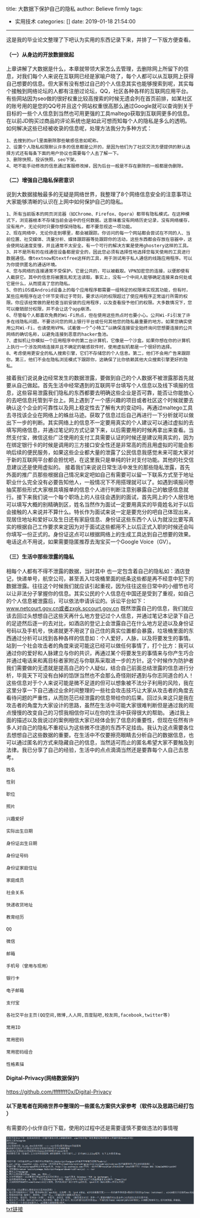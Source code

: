 title: 大数据下保护自己的隐私
author: Believe firmly
tags:
  - 实用技术
categories: []
date: 2019-01-18 21:54:00
---
这是我的毕业论文整理了下吧认为实用的东西记录下来，并排了一下版方便查看。
#### （一）从身边的开放数据做起

上章讲解了大数据是什么，本章就带领大家怎么去管理，去删除网上所留下的信息，对我们每个人来说在互联网已经是家喻户晓了，每个人都可以从互联网上获得自己想要的信息。但大家有没有想过自己的个人信息其实也能够搜索到呢，其实每个接触到网络论坛的人都有注册过论坛，QQ，社区各种各样的互联网应用平台。有些网站因为seo做的很好权重比较高搜索的时候无遗会列在首页前排，如某社区的账号用的是您的QQ号并且这个网站权重很高那么通过Google就可以查询到关于目标的一些个人信息到当然也可用更强的工具maltego获取到互联网更多的信息。在以前JD购买过商品的评论系统也是如此可想而知每个人的隐私是多么的透明。如何解决这些已经被收录的信息呢，处理方法我分为多种方式：
```
1、去搜到的url里面删除那些敏感信息如昵称。
2、设置个人隐私权限默认许多的信息都是公开的，是因为他们为了社区交流方便提供的默认选择方式还有每条下面的用户协议也需要每个人去了解一下。
3、删除快照，投诉快照，seo下架。
4、吧不能手动修改的信息通过客服修改掉，因为后台一般是不存在删除的一般都是伪删除。
```
<!--more-->

#### （二）增强自己隐私保密意识
说到大数据接触最多的无疑是网络世界，我整理了8个网络信息安全的注意事项让大家能够清晰的认识在上网中如何保护自己的隐私。
```
1、所有当前版本的网页浏览器（如Chrome、Firefox、Opera）都带有隐私模式。在这种模式下，浏览器根本不存储当前会话中的任何数据。这意味着没有网络历史记录，没有网络缓存，没有用户，无论何时只要你想保持隐私，都不要忽视这一项功能。
2、现在网络中，无论你走到哪里，都会被跟踪。你访问的每一个网站都会尝试在不同的人、当前位置、社交媒体、流量分析、媒体跟踪器等处跟踪你的活动，这些东西都会存放在容器中，这会使网站速度变慢，并且通常不太安全。有一个可行的解决方案是使用ghostery这样的工具。
3、并不是所有的在线通信设备都是安全的，因此您必须有选择性地选择您每天使用的工具进行数据通信。像textnow和textfree这样的工具，用于测试用于私人通信的线路应用程序。可以为你提供匿名的通话环境。
4、您与网络的连接通常不受保护。它是公共的，可以被截取。VPN加密您的连接，以便即使有人截获它。其中的信息将被置乱和无法读取。事实上，没有一个中间人能够确定连接来自何处或它是什么，从而提高了您的隐私。
5、你的iOS或Android设备上的每个应用程序都需要一组特定的权限来实现其功能，但有时，某些应用程序在这个环节变得过于苛刻，要求访问的权限超过了使应用程序正常运行所需的权限。你应该经常做的是检查当前安装的应用程序，以及查看授予他们的权限。大多数情况下，您可以撤销部分权限，并不会让这个app崩溃。
6、尽管每个人都喜欢免费的Wi-Fi热点，但在使用这些热点时也要小心。公共Wi-Fi引发了许多在线隐私问题。不要访问您的网上银行平台或任何其他您的隐私最重要的地方。如果您确实使用公共Wi-Fi，也请使用VPN。试着做一个”小特工”以确保连接安全始终询问您想要连接的公共网络的确切名称，以避免连接到恶意的hacker鱼池。
7、虚拟机让你模拟一个应用程序中的第二台计算机，它像是一个沙盒。如果你想在你的计算机上执行一个涉及网络连接并且不确定的敏感软件时，使用虚拟机都是一个很好的选择。
8、考虑使用更安全的私人搜索引擎，它们不存储您的个人信息。第二，他们不会用广告来跟踪你。第三，他们不会在隐私浏览模式下跟踪你，这确保了比你依赖其他大众搜索引擎更好的隐私。
```
  接着我们说说身边经常发生的数据泄露，要做到自己的个人数据不被泄露那首先就要从自己做起。首先生活中经常遇到的互联网平台填写个人信息以及线下填报的信息，这些容易泄露我们隐私的东西都要去明确这些企业是否可靠，能否让你能放心的去吧信息托管到平台上。网上遇到了一个感兴趣的项目或者社区这个时候就要去确认这个企业的可靠性以及网上稳定性去了解有大的变动吗，再通过maltego工具去寻找该企业在网络上的蛛丝马迹。获取了信息过后自己再进行一下分析就可以做出下一步的判断。其实网络上的信息不一定要用真实的个人建议可以通过虚拟的去填写网络信息，并通过笔记的方式记录下来，以后需要用的时候再拿出来查看。当然支付宝，微信这些广泛使用的支付工具需要认证的时候还是建议用真实的，因为在绑定银行卡的时候是调用的三方接口安全性还是非常高的而且用虚拟的可能会影响后续的便民服务，如果这些企业都大量的泄露了公民信息我感觉未来可能大家对于新的互联网平台都会担忧吧，在这里我只是单纯的针对支付功能。其他的社交信息建议还是使用虚拟的。
  接着我们来说说日常生活中发生的那些隐私泄露，首先外面的推广员那些根据自己情况来定吧如自己有需要可以留一下联系方式至于地址职业什么完全没有必要告知他人，一般情况下不用搭理就可以了。如遇到填报问卷抽奖那些形式大家根具填报单的信息个人进行判断注意别暴露自己的敏感信息就行。接下来我们说一个每个职场上的人往往会遇到的面试，首先网上的个人居住地可以填写大概的别精确到区，姓名当然作为面试一定要用真实的毕竟姓名对于以后会接触的人来说并不算什么。特长作为面试来说一定是要充分的吧自己体现出来，现居住地址和爱好以及生日还有家庭信息、身份证这些东西个人认为就没比要写真实的根据自己工作要求来定因为对于面试这些都用不上以后正式入职的时候还会叫你填写一份正式的。身份证这点可以根据网络上的生成工具达到自己想要的效果。电话这点不用说，如果需要隐匿推荐去淘宝买一个Google Voice（GV）。

#### （三）生活中那些泄露的隐私
相每个人都有不得不泄露的数据，当时其中	也一定包含着自己的隐私如：酒店登记，快递单号，航空公司，甚至丢入垃圾桶里面的纸条这些都是再不经意中犯下的数据泄露。往往这个时候我们就应该引起重视，因为往往这些日常中的小细节也可以让非法分子掌握你的信息。其实公民的个人信息在中国还是受到了重视，如自己的个人信息被泄露后，可以依法申请诉讼的。诉讼平台如下：www.netcourt.gov.cn或者zxgk.sccourt.gov.cn
既然泄露自己的信息，我们就应该去回过头想想自己这些天再什么地方登记过个人信息，并通过笔记本记录下自己的足迹然后逐一的去对比，如酒店的登记上会泄露自己在什么地方足迹以及身份证号码以及手机号，快递就更不用说了自己住的真实位置都会暴露，垃圾桶里面的东西通过分析可以找到各种各样的信息如：个人爱好，人脉，以及将要发生的事情。站到一个社会攻击者的角度来说可能这已经可以做任何事情了，打个比方：我可以通过你的爱好和人脉建立与你的共识，再通过某个将要发生的事情来与你产生巧合并通过电话来和离目标者家附近与你联系采取进一步的方针。这个时候作为防护者我们需要做的无遗就是提高自己的个人疑似，结合自己前面总结泄露的信息进行分析，毕竟天下可没有白掉的馅饼当然也不会那么奇怪刚好遇到与你志同道合的人！
这些信息对于个人来说可能是微不足道的但可以想象被不法分子利用的风险，我在这里分享一下自己通过业余时间整理的一些社会攻击技巧让大家从攻击者的角度去看待问题的严重性，从而防范已经泄露的信息带给你的后果。回过头来这只是我在攻击者的角度为大家设计的思路，虽然在生活中可能大家很难判断但是通过我的观点慢慢的改变自己的习惯我相信你可以在你的生活中获得很大的帮助。
通过我上面的描述以及我说过的案例相信大家已经体会到了信息的重要性，但现在任然有许多人对自己的隐私不重视认为这些微不住道的东西不足挂齿。我认为这点需要各位去想想自己这些数据的重要。在生活中不仅要擦亮眼睛去分析自己的数据信息，也可以通过匿名的方式来隐藏自己的信息，当然适可而止的匿名希望大家不要触及到法律。我已分享了自己的经验，生活中的点点滴滴当然还是要靠每个人自己去思考。

```
姓名

性别

职位

照片

兴趣爱好

实际出生日期

身份证出生日期

身份证号码

身份证家庭住址

家庭成员

社会关系

快递收货地址

教育经历

QQ

微信

邮箱

手机号（曾用与现用）

银行卡

电子邮箱

支付宝

各社交平台主页(QQ空间,微博,人人网,百度贴吧,校友网,facebook,twitter等)

常用ID

常用密码

常用密码组合

性格素描

```

#### Digital-Privacy(网络数据保护)
https://github.com/ffffffff0x/Digital-Privacy
#### 以下是笔者在网络世界中整理的一些匿名方案供大家参考（软件以及思路已经打包 ）

有需要的小伙伴自行下载，使用的过程中还是需要谨慎不要做违法的事情喔

![image-20251027120319121](https://raw.githubusercontent.com/myxiaoshen/mypic/main/image-20251027120319121.png)
[txt链接](http://pan.xlmy.net/%E4%BA%91%E6%9C%8D%E5%8A%A1/%E5%8C%BF%E5%90%8D%E7%BB%8F%E9%AA%8C.txt?preview)
